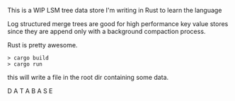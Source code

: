 This is a WIP LSM tree data store I'm writing in Rust to learn the language

Log structured merge trees are good for high performance key value stores since they are append only with a background compaction process.

Rust is pretty awesome.

    > cargo build
    > cargo run


this will write a file in the root dir containing some data. 

D A T A B A S E